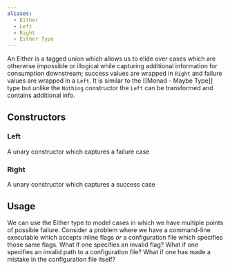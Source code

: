 ```yaml
---
aliases:
  - Either
  - Left
  - Right
  - Either Type
---
```

An Either is a tagged union which allows us to elide over cases which are otherwise impossible or illogical while capturing additional information for consumption downstream; success values are wrapped in `Right` and failure values are wrapped in a `Left`. It is similar to the [[Monad - Maybe Type]] type but unlike the `Nothing` constructor the `Left` can be transformed and contains additional info.
## Constructors
### Left
A unary constructor which captures a failure case
### Right
A unary constructor which captures a success case
## Usage

We can use the Either type to model cases in which we have multiple points of possible failure. Consider a problem where we have a command-line executable which accepts inline flags _or_ a configuration file which specifies those same flags. What if one specifies an invalid flag? What if one specifies an invalid path to a configuration file? What if one has made a mistake in the configuration file itself?